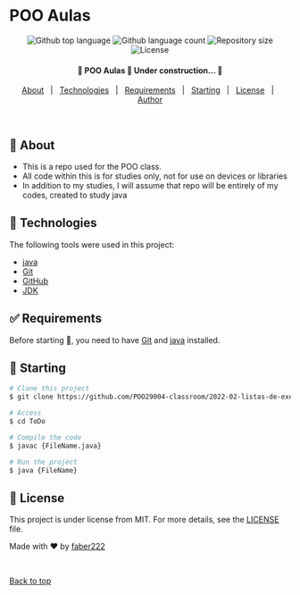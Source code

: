 # POO Aulas #

<p align="center">
  <img alt="Github top language" src="https://img.shields.io/github/languages/top/faber222/poo-aulas?color=56BEB8">

  <img alt="Github language count" src="https://img.shields.io/github/languages/count/faber222/poo-aulas?color=56BEB8">

  <img alt="Repository size" src="https://img.shields.io/github/repo-size/faber222/poo-aulas?color=56BEB8">

  <img alt="License" src="https://img.shields.io/github/license/faber222/poo-aulas?color=56BEB8">

</p>

<h4 align="center"> 
	🚧  POO Aulas 🚀 Under construction...  🚧
</h4> 

<p align="center">
  <a href="#dart-about">About</a> &#xa0; | &#xa0; 
  <a href="#rocket-technologies">Technologies</a> &#xa0; | &#xa0;
  <a href="#white_check_mark-requirements">Requirements</a> &#xa0; | &#xa0;
  <a href="#checkered_flag-starting">Starting</a> &#xa0; | &#xa0;
  <a href="#memo-license">License</a> &#xa0; | &#xa0;
  <a href="https://github.com/faber222" target="_blank">Author</a>
</p>

<br>

## :dart: About ##

- This is a repo used for the POO class.
- All code within this is for studies only, not for use on devices or libraries
- In addition to my studies, I will assume that repo will be entirely of my codes, created to study java

## :rocket: Technologies ##

The following tools were used in this project:

- [java](https://www.java.com/pt-BR/)
- [Git](https://git-scm.com/)
- [GitHub](https://github.com/faber222/)
- [JDK](https://jdk.java.net/18/)

## :white_check_mark: Requirements ##

Before starting :checkered_flag:, you need to have [Git](https://git-scm.com) and [java](https://www.java.com/pt-BR/) installed.

## :checkered_flag: Starting ##

```bash
# Clone this project
$ git clone https://github.com/POO29004-classroom/2022-02-listas-de-exercicios-faber222.git

# Access
$ cd ToDo

# Compile the code 
$ javac {FileName.java}

# Run the project
$ java {FileName}

```

## :memo: License ##

This project is under license from MIT. For more details, see the [LICENSE](LICENSE) file.


Made with :heart: by <a href="https://github.com/faber222" target="_blank">faber222</a>

&#xa0;

<a href="#top">Back to top</a>
